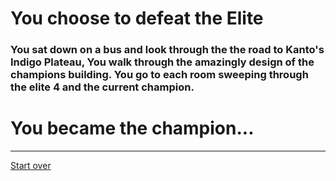 # You choose to defeat the Elite  
### You sat down on a bus and look through the the road to Kanto's Indigo Plateau, You walk through the amazingly design of the champions building. You go to each room sweeping through the elite 4 and the current champion.  
# You became the champion...
---
[Start over](start.md)

